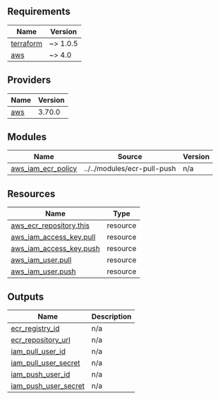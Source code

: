 <!-- BEGIN_TF_DOCS -->
## Requirements

| Name | Version |
|------|---------|
| <a name="requirement_terraform"></a> [terraform](#requirement\_terraform) | ~> 1.0.5 |
| <a name="requirement_aws"></a> [aws](#requirement\_aws) | ~> 4.0 |

## Providers

| Name | Version |
|------|---------|
| <a name="provider_aws"></a> [aws](#provider\_aws) | 3.70.0 |

## Modules

| Name | Source | Version |
|------|--------|---------|
| <a name="module_aws_iam_ecr_policy"></a> [aws\_iam\_ecr\_policy](#module\_aws\_iam\_ecr\_policy) | ../../modules/ecr-pull-push | n/a |

## Resources

| Name | Type |
|------|------|
| [aws_ecr_repository.this](https://registry.terraform.io/providers/hashicorp/aws/latest/docs/resources/ecr_repository) | resource |
| [aws_iam_access_key.pull](https://registry.terraform.io/providers/hashicorp/aws/latest/docs/resources/iam_access_key) | resource |
| [aws_iam_access_key.push](https://registry.terraform.io/providers/hashicorp/aws/latest/docs/resources/iam_access_key) | resource |
| [aws_iam_user.pull](https://registry.terraform.io/providers/hashicorp/aws/latest/docs/resources/iam_user) | resource |
| [aws_iam_user.push](https://registry.terraform.io/providers/hashicorp/aws/latest/docs/resources/iam_user) | resource |

## Outputs

| Name | Description |
|------|-------------|
| <a name="output_ecr_registry_id"></a> [ecr\_registry\_id](#output\_ecr\_registry\_id) | n/a |
| <a name="output_ecr_repository_url"></a> [ecr\_repository\_url](#output\_ecr\_repository\_url) | n/a |
| <a name="output_iam_pull_user_id"></a> [iam\_pull\_user\_id](#output\_iam\_pull\_user\_id) | n/a |
| <a name="output_iam_pull_user_secret"></a> [iam\_pull\_user\_secret](#output\_iam\_pull\_user\_secret) | n/a |
| <a name="output_iam_push_user_id"></a> [iam\_push\_user\_id](#output\_iam\_push\_user\_id) | n/a |
| <a name="output_iam_push_user_secret"></a> [iam\_push\_user\_secret](#output\_iam\_push\_user\_secret) | n/a |
<!-- END_TF_DOCS -->